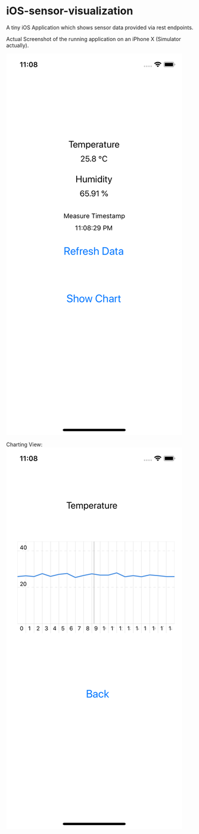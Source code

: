 # iOS-sensor-visualization
A tiny iOS Application which shows sensor data provided via rest endpoints.

Actual Screenshot of the running application on an iPhone X (Simulator actually).

![alt text](https://raw.githubusercontent.com/DonkeyKongJr/iOS-sensor-visualization/master/sensor-visualization.png)

Charting View:
![alt text](https://raw.githubusercontent.com/DonkeyKongJr/iOS-sensor-visualization/master/sensor-visualization-charting.png)
